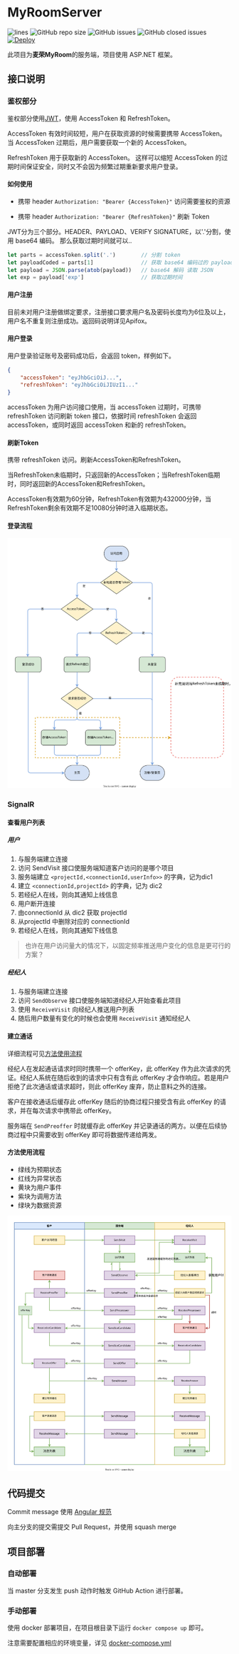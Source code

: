 # MyRoomServer
![lines](https://img.shields.io/tokei/lines/github/MyRoomCampus/MyRoomServer?style=flat-square)
![GitHub repo size](https://img.shields.io/github/repo-size/MyRoomCampus/MyRoomServer?style=flat-square)
![GitHub issues](https://img.shields.io/github/issues/MyRoomCampus/MyRoomServer?style=flat-square)
![GitHub closed issues](https://img.shields.io/github/issues-closed/MyRoomCampus/MyRoomServer?style=flat-square)
[![Deploy](https://github.com/MyRoomCampus/MyRoomServer/actions/workflows/deploy.yml/badge.svg?branch=master)](https://github.com/MyRoomCampus/MyRoomServer/actions/workflows/deploy.yml)

此项目为**麦荣MyRoom**的服务端，项目使用 ASP.NET 框架。

## 接口说明

### 鉴权部分

鉴权部分使用[JWT](https://jwt.io/)，使用 AccessToken 和 RefreshToken。

AccessToken 有效时间较短，用户在获取资源的时候需要携带 AccessToken。
当 AccessToken 过期后，用户需要获取一个新的 AccessToken。

RefreshToken 用于获取新的 AccessToken。
这样可以缩短 AccessToken 的过期时间保证安全，同时又不会因为频繁过期重新要求用户登录。

#### 如何使用

- 携带 header `Authorization: "Bearer {AccessToken}"` 访问需要鉴权的资源

- 携带 header `Authorization: "Bearer {RefreshToken}"` 刷新 Token

JWT分为三个部分。HEADER、PAYLOAD、VERIFY SIGNATURE，以'.'分割，使用 base64 编码。
那么获取过期时间就可以..

```javascript
let parts = accessToken.split('.')        // 分割 token
let payloadCoded = parts[1]               // 获取 base64 编码过的 payload
let payload = JSON.parse(atob(payload))   // base64 解码 读取 JSON
let exp = payload['exp']                  // 获取过期时间
```

#### 用户注册

目前未对用户注册做绑定要求，注册接口要求用户名及密码长度均为6位及以上，用户名不重复则注册成功。返回码说明详见Apifox。

#### 用户登录

用户登录验证账号及密码成功后，会返回 token，样例如下。

```json
{
    "accessToken": "eyJhbGciOiJ...",
    "refreshToken": "eyJhbGciOiJIUzI1..."
}
```

accessToken 为用户访问接口使用，当 accessToken 过期时，可携带 refreshToken 访问刷新 token 接口，依据时间 refreshToken 会返回 accessToken，或同时返回 accessToken 和新的 refreshToken。

#### 刷新Token

携带 refreshToken 访问。刷新AccessToken和RefreshToken。

当RefreshToken未临期时，只返回新的AccessToken；当RefreshToken临期时，同时返回新的AccessToken和RefreshToken。

AccessToken有效期为60分钟，RefreshToken有效期为432000分钟，当RefreshToken剩余有效期不足10080分钟时进入临期状态。

#### 登录流程

![登录流程](docs/images/登录流程.drawio.svg)

### SignalR

#### 查看用户列表

##### 用户

1. 与服务端建立连接
2. 访问 SendVisit 接口使服务端知道客户访问的是哪个项目
3. 服务端建立 `<projectId,<connectionId,userInfo>>` 的字典，记为dic1
4. 建立 `<connectionId,projectId>` 的字典，记为 dic2
5. 若经纪人在线，则向其通知上线信息
6. 用户断开连接
7. 由connectionId 从 dic2 获取 projectId
8. 从projectId 中删除对应的 connectionId
9. 若经纪人在线，则向其通知下线信息

> 也许在用户访问量大的情况下，以固定频率推送用户变化的信息是更可行的方案？

##### 经纪人

1. 与服务端建立连接
2. 访问 `SendObserve` 接口使服务端知道经纪人开始查看此项目
3. 使用 `ReceiveVisit` 向经纪人推送用户列表
4. 随后用户数量有变化的时候也会使用 `ReceiveVisit` 通知经纪人

#### 建立通话

详细流程可见[方法使用流程](#方法使用流程)

经纪人在发起通话请求时同时携带一个 offerKey，此 offerKey 作为此次请求的凭证。经纪人系统在随后收到的请求中只有含有此 offerKey 才会作响应。若是用户拒绝了此次通话或请求超时，则此 offerKey 废弃，防止意料之外的连接。

客户在接收通话后缓存此 offerKey 随后的协商过程只接受含有此 offerKey 的请求，并在每次请求中携带此 offerKey。

服务端在 `SendPreoffer` 时就缓存此 offerKey 并记录通话的两方。以便在后续协商过程中只需要收到 offerKey 即可将数据传递给两发。

#### 方法使用流程

- 绿线为预期状态
- 红线为异常状态
- 黄块为用户事件
- 紫块为调用方法
- 绿块为数据资源

![方法使用流程](docs/images/经纪人与客户交互.drawio.svg)

## 代码提交

Commit message 使用 [Angular 规范](https://www.ruanyifeng.com/blog/2016/01/commit_message_change_log.html)

向主分支的提交需提交 Pull Request，并使用 squash merge

## 项目部署

### 自动部署

当 master 分支发生 push 动作时触发 GitHub Action 进行部署。

### 手动部署

使用 docker 部署项目，在项目根目录下运行 `docker compose up` 即可。

注意需要配置相应的环境变量，详见 [docker-compose.yml](docker-compose.yml)
